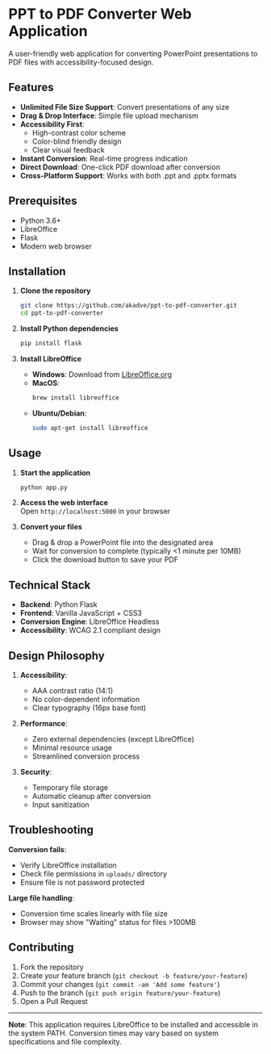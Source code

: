 # PPT to PDF Converter Web Application

A user-friendly web application for converting PowerPoint presentations to PDF files with accessibility-focused design.

## Features

- **Unlimited File Size Support**: Convert presentations of any size
- **Drag & Drop Interface**: Simple file upload mechanism
- **Accessibility First**:
  - High-contrast color scheme
  - Color-blind friendly design
  - Clear visual feedback
- **Instant Conversion**: Real-time progress indication
- **Direct Download**: One-click PDF download after conversion
- **Cross-Platform Support**: Works with both .ppt and .pptx formats

## Prerequisites

- Python 3.6+
- LibreOffice
- Flask
- Modern web browser

## Installation

1. **Clone the repository**
   ```bash
   git clone https://github.com/akadve/ppt-to-pdf-converter.git
   cd ppt-to-pdf-converter
   ```

2. **Install Python dependencies**
   ```bash
   pip install flask
   ```

3. **Install LibreOffice**
   - **Windows**: Download from [LibreOffice.org](https://www.libreoffice.org/)
   - **MacOS**:
     ```bash
     brew install libreoffice
     ```
   - **Ubuntu/Debian**:
     ```bash
     sudo apt-get install libreoffice
     ```

## Usage

1. **Start the application**
   ```bash
   python app.py
   ```

2. **Access the web interface**  
   Open `http://localhost:5000` in your browser

3. **Convert your files**
   - Drag & drop a PowerPoint file into the designated area
   - Wait for conversion to complete (typically <1 minute per 10MB)
   - Click the download button to save your PDF

## Technical Stack

- **Backend**: Python Flask
- **Frontend**: Vanilla JavaScript + CSS3
- **Conversion Engine**: LibreOffice Headless
- **Accessibility**: WCAG 2.1 compliant design

## Design Philosophy

1. **Accessibility**:
   - AAA contrast ratio (14:1)
   - No color-dependent information
   - Clear typography (16px base font)
   
2. **Performance**:
   - Zero external dependencies (except LibreOffice)
   - Minimal resource usage
   - Streamlined conversion process

3. **Security**:
   - Temporary file storage
   - Automatic cleanup after conversion
   - Input sanitization

## Troubleshooting

**Conversion fails**:
- Verify LibreOffice installation
- Check file permissions in `uploads/` directory
- Ensure file is not password protected

**Large file handling**:
- Conversion time scales linearly with file size
- Browser may show "Waiting" status for files >100MB

## Contributing

1. Fork the repository
2. Create your feature branch (`git checkout -b feature/your-feature`)
3. Commit your changes (`git commit -am 'Add some feature'`)
4. Push to the branch (`git push origin feature/your-feature`)
5. Open a Pull Request


---

**Note**: This application requires LibreOffice to be installed and accessible in the system PATH. Conversion times may vary based on system specifications and file complexity.
```
